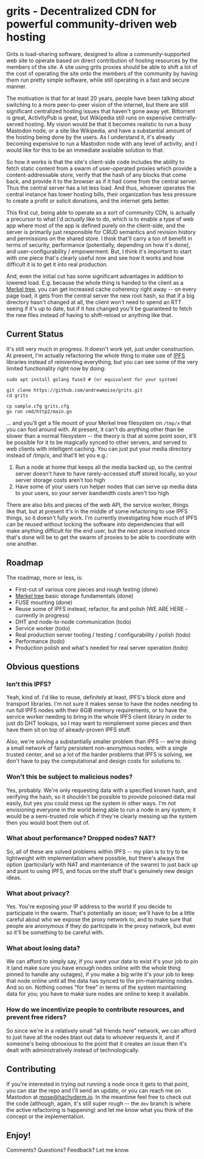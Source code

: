 # grits - Decentralized CDN for powerful community-driven web hosting

Grits is load-sharing software, designed to allow a community-supported web site to operate based on direct contribution of hosting resources by the members of the site. A site using grits proxies should be able to shift a lot of the cost of operating the site onto the members of the community by having them run pretty simple software, while still operating in a fast and secure manner.

The motivation is that for at least 20 years, people have been talking about switching to a more peer-to-peer vision of the internet, but there are still significant centralized hosting issues that haven't gone away yet. Bittorrent is great, ActivityPub is great, but Wikipedia still runs on expensive centrally-served hosting. My vision would be that it becomes realistic to run a busy Mastodon node, or a site like Wikipedia, and have a substantial amount of the hosting being done by the users. As I understand it, it's already becoming expensive to run a Mastodon node with any level of activity, and I would like for this to be an immediate available solution to that.

So how it works is that the site's client-side code includes the ability to fetch static content from a swarm of user-operated proxies which provide a content-addressable store, verify that the hash of any blocks that come back, and provide it to the browser as if it had come from the central server. Thus the central server has a lot less load. And thus, whoever operates the central instance has lower hosting bills, their organization has less pressure to create a profit or solicit donations, and the internet gets better.

This first cut, being able to operate as a sort of community CDN, is actually a precursor to what I'd *actually* like to do, which is to enable a type of web app where most of the app is defined purely on the client-side, and the server is primarily just responsible for CRUD semantics and revision history and permissions on the shared store. I think that'll carry a ton of benefit in terms of security, performance (potentially, depending on how it's done), and user-configurability / empowerment. But, I think it's important to start with one piece that's clearly useful now and see how it works and how difficult it is to get it into real production.

And, even the initial cut has some significant advantages in addition to lowered load. E.g. because the whole thing is handed to the client as a [Merkel tree](https://en.wikipedia.org/wiki/Merkle_tree), you can get increased cache coherency right away -- on every page load, it gets from the central server the new root hash, so that if a big directory hasn't changed at all, the client won't need to spend an RTT seeing if it's up to date, but if it *has* changed you'll be guaranteed to fetch the new files instead of having to shift-reload or anything like that.

## Current Status

It's still very much in progress. It doesn't work yet, just under construction. At present, I'm actually refactoring the whole thing to make use of [IPFS](https://ipfs.tech/) libraries instead of reinventing everything, but you can see some of the very limited functionality right now by doing:

```
sudo apt install golang fuse3 # (or equivalent for your system)

git clone https://github.com/andrewmoise/grits.git
cd grits

cp sample.cfg grits.cfg
go run cmd/http2/main.go
```

... and you'll get a file mount of your Merkel tree filesystem on `/tmp/x` that you can fool around with. At present, it can't do anything other than be slower than a normal filesystem -- the theory is that at some point soon, it'll be possible for it to be magically synced to other servers, and served to web clients with intelligent caching. You can just put your media directory instead of /tmp/x, and that'll let you e.g.:

1. Run a node at home that keeps all the media backed up, so the central server doesn't have to have rarely-accessed stuff stored locally, so your server storage costs aren't too high
2. Have some of your users run helper nodes that can serve up media data to your users, so your server bandwidth costs aren't too high

There are also bits and pieces of the web API, the service worker, things like that, but at present it's in the middle of some refactoring to use IPFS things, so it doesn't fully work. I'm currently investigating how much of IPFS can be reused without locking the software into dependencies that will make anything difficult for the end user, but the next piece involved once that's done will be to get the swarm of proxies to be able to coordinate with one another.

## Roadmap

The roadmap, more or less, is:

* First-cut of various core pieces and rough testing (done)
* [Merkel tree](https://en.wikipedia.org/wiki/Merkle_tree) basic storage fundamentals (done)
* FUSE mounting (done)
* Reuse some of IPFS instead, refactor, fix and polish (WE ARE HERE - currently in progress)
* DHT and node-to-node communication (todo)
* Service worker (todo)
* Real production server tooling / testing / configurability / polish (todo)
* Performance (todo)
* Production polish and what's needed for real server operation (todo)

## Obvious questions

### Isn't this IPFS?

Yeah, kind of. I'd like to reuse, definitely at least, IPFS's block store and transport libraries. I'm not sure it makes sense to have the nodes needing to run full IPFS nodes with their 6GiB memory requirements, or to have the service worker needing to bring in the whole IPFS client library in order to just do DHT lookups, so I may want to reimplement some pieces and then have them sit on top of already-proven IPFS stuff.

Also, we're solving a substantially smaller problem than IPFS -- we're doing a small network of fairly persistent non-anonymous nodes, with a single trusted center, and so a lot of the harder problems that IPFS is solving, we don't have to pay the computational and design costs for solutions to.

### Won't this be subject to malicious nodes?

Yes, probably. We're only requesting data with a specified known hash, and verifying the hash, so it shouldn't be possible to provide poisoned data real easily, but yes you could mess up the system in other ways. I'm not envisioning everyone in the world being able to run a node in any system; it would be a semi-trusted role which if they're clearly messing up the system then you would boot them out of.

### What about performance? Dropped nodes? NAT?

So, all of these are solved problems within IPFS -- my plan is to try to be lightweight with implementation where possible, but there's always the option (particularly with NAT and maintenance of the swarm) to just back up and punt to using IPFS, and focus on the stuff that's genuinely new design ideas.

### What about privacy?

Yes. You're exposing your IP address to the world if you decide to participate in the swarm. That's potentially an issue; we'll have to be a little careful about who we expose the proxy network to, and to make sure that people are anonymous if they do participate in the proxy network, but even so it'll be something to be careful with.

### What about losing data?

We can afford to simply say, if you want your data to exist it's your job to pin it (and make sure you have enough nodes online with the whole thing pinned to handle any outages), if you make a big write it's your job to keep that node online until all the data has synced to the pin-maintaining nodes. And so on. Nothing comes "for free" in terms of the system maintaining data for you; you have to make sure nodes are online to keep it available.

### How do we incentivize people to contribute resources, and prevent free riders?

So since we're in a relatively small "all friends here" network, we can afford to just have all the nodes blast out data to whoever requests it, and if someone's being obnoxious to the point that it creates an issue then it's dealt with administratively instead of technologically.

## Contributing

If you're interested in trying out running a node once it gets to that point, you can star the repo and I'll send an update, or you can reach me on Mastodon at mose@hachyderm.io. In the meantime feel free to check out the code (although, again, it's still super rough -- the `dev` branch is where the active refactoring is happening) and let me know what you think of the concept or the implementation.

## Enjoy!

Comments? Questions? Feedback? Let me know.